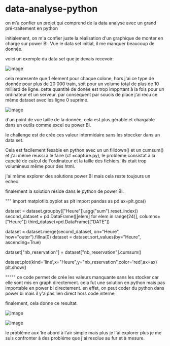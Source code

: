 # data-analyse-python
on m'a confier un projet qui comprend de la data analyse avec un grand pré-traitement en python

initialement, on m'a confier juste la réalisation d'un graphique de monter en charge sur power BI.
Vue le data set initial, il me manquer beaucoup de donnée.

voici un exemple du data set que je devais recevoir:

![image](https://user-images.githubusercontent.com/99668071/159010816-d2c3e584-f62c-4a5b-bfef-172c58f2fd69.png)

cela represente que 1 élement pour chaque colone, hors j'ai ce type de donnée pour plus de 20 000 train, soit pour un volume total de plus de 10 milliard de ligne.
cette quantité de donée est trop impprtant à la fois pour un ordinateur et un serveur.
par conséquent par soucis de place j'ai recu ce même dataset avec les ligne 0 suprimé.

![image](https://user-images.githubusercontent.com/99668071/159011399-16e9a742-6e8e-41ba-9a00-2dfcd85525ed.png)

d'un point de vue taille de la donnée, cela est plus gérable et chargable dans un outils comme excel ou power BI.

le challenge est de crée ces valeur intermidaire sans les stoccker dans un data set.

Cela est facilement fesable en python avec un un filldown() et un cumsum() et j'ai même reussi à le faire (cf =capture.py), le probléme consistat à la capcité de calcul de l'ordinateur et la taille des fichiers. ils etait trop volumineux même pour des html.

j'ai même explorer des solutions power BI mais cela reste toujours un echec.

finalement la solution réside dans le python de power BI.

"""
import matplotlib.pyplot as plt 
import pandas as pd
ax=plt.gca()

dataset = dataset.groupby(["Heure"]).agg("sum").reset_index()
second_dataset = pd.DataFrame([[elem] for elem in range(24)], columns=["Heure"])
third_dataset=pd.DataFrame(["DATE"])

dataset = dataset.merge(second_dataset, on="Heure", how="outer").fillna(0)
dataset = dataset.sort_values(by="Heure", ascending=True)

dataset["nb_reservation"] = dataset["nb_reservation"].cumsum()

dataset.plot(kind='line',x="Heure",y="nb_reservation",color='red',ax=ax) 
plt.show()

"""""
ce code permet de crée les valeurs manquante sans les stocker car elle sont mis en graph directement. cela fut une solution en python mais pas importable en power bi directement. en effet, on peut coder du python dans power bi mais il y'a pas lien direct hors code interne.

finalement, cela donne ce resultat.

![image](https://user-images.githubusercontent.com/99668071/159014221-25b4791e-06c7-48f6-93a7-09a91d678dd6.png)

![image](https://user-images.githubusercontent.com/99668071/159014359-541df663-dabb-4523-9b42-0caa1e5494e3.png)


le probléme aux 1re abord à l'air simple mais plus je l'ai explorer plus je me suis confronter à des probléme que j'ai resolue au fur et à mesure.


